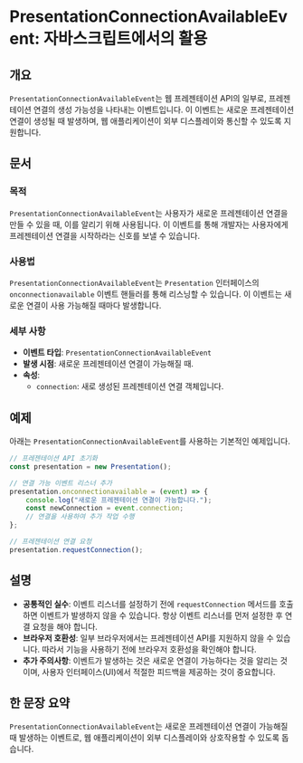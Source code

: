 <!--
Meta Description: # PresentationConnectionAvailableEvent: 자바스크립트에서의 활용 ## 개요 `PresentationConnectionAvailableEvent`는 웹 프레젠테이션 API의 일부로, 프레젠테이션 연결의 생성 가능성을 나타내는 이벤트입니다. ...
Meta Keywords: 프레젠테이션, presentationconnectionavailableevent, 새로운, 연결이, presentation
-->

# PresentationConnectionAvailableEvent: 자바스크립트에서의 활용

## 개요
`PresentationConnectionAvailableEvent`는 웹 프레젠테이션 API의 일부로, 프레젠테이션 연결의 생성 가능성을 나타내는 이벤트입니다. 이 이벤트는 새로운 프레젠테이션 연결이 생성될 때 발생하며, 웹 애플리케이션이 외부 디스플레이와 통신할 수 있도록 지원합니다.

## 문서
### 목적
`PresentationConnectionAvailableEvent`는 사용자가 새로운 프레젠테이션 연결을 만들 수 있을 때, 이를 알리기 위해 사용됩니다. 이 이벤트를 통해 개발자는 사용자에게 프레젠테이션 연결을 시작하라는 신호를 보낼 수 있습니다.

### 사용법
`PresentationConnectionAvailableEvent`는 `Presentation` 인터페이스의 `onconnectionavailable` 이벤트 핸들러를 통해 리스닝할 수 있습니다. 이 이벤트는 새로운 연결이 사용 가능해질 때마다 발생합니다.

### 세부 사항
- **이벤트 타입**: `PresentationConnectionAvailableEvent`
- **발생 시점**: 새로운 프레젠테이션 연결이 가능해질 때.
- **속성**:
  - `connection`: 새로 생성된 프레젠테이션 연결 객체입니다.

## 예제
아래는 `PresentationConnectionAvailableEvent`를 사용하는 기본적인 예제입니다.

```javascript
// 프레젠테이션 API 초기화
const presentation = new Presentation();

// 연결 가능 이벤트 리스너 추가
presentation.onconnectionavailable = (event) => {
    console.log("새로운 프레젠테이션 연결이 가능합니다.");
    const newConnection = event.connection;
    // 연결을 사용하여 추가 작업 수행
};

// 프레젠테이션 연결 요청
presentation.requestConnection();
```

## 설명
- **공통적인 실수**: 이벤트 리스너를 설정하기 전에 `requestConnection` 메서드를 호출하면 이벤트가 발생하지 않을 수 있습니다. 항상 이벤트 리스너를 먼저 설정한 후 연결 요청을 해야 합니다.
- **브라우저 호환성**: 일부 브라우저에서는 프레젠테이션 API를 지원하지 않을 수 있습니다. 따라서 기능을 사용하기 전에 브라우저 호환성을 확인해야 합니다.
- **추가 주의사항**: 이벤트가 발생하는 것은 새로운 연결이 가능하다는 것을 알리는 것이며, 사용자 인터페이스(UI)에서 적절한 피드백을 제공하는 것이 중요합니다.

## 한 문장 요약
`PresentationConnectionAvailableEvent`는 새로운 프레젠테이션 연결이 가능해질 때 발생하는 이벤트로, 웹 애플리케이션이 외부 디스플레이와 상호작용할 수 있도록 돕습니다.